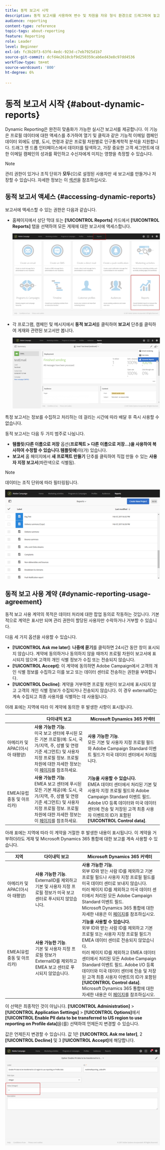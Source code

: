 ```yaml
---
title: 동적 보고서 시작
description: 동적 보고서를 사용하여 변수 및 차원을 자유 형식 환경으로 드래그하여 놓고 캠페인의 성공을 분석합니다.
audience: reporting
content-type: reference
topic-tags: about-reporting
feature: Reporting
role: Leader
level: Beginner
exl-id: fc3b28f3-63f6-4edc-923d-c7eb7925d1b7
source-git-commit: dcfd4e2610cbf9d250359cab6ed43e8c97dd4536
workflow-type: tm+mt
source-wordcount: '800'
ht-degree: 6%

---
```


# 동적 보고서 시작 {#about-dynamic-reports}

Dynamic Reporting은 완전히 맞춤화가 가능한 실시간 보고서를 제공합니다. 이 기능은 프로필 데이터에 대한 액세스를 추가하여 열기 및 클릭과 같은 기능적 이메일 캠페인 데이터 외에도 성별, 도시, 연령과 같은 프로필 차원별로 인구통계학적 분석을 지원합니다. 드래그 앤 드롭 인터페이스에서 데이터를 탐색하고, 가장 중요한 고객 세그먼트에 대한 이메일 캠페인의 성과를 확인하고 수신자에게 미치는 영향을 측정할 수 있습니다.

>[!NOTE]
>
>관리 권한이 있거나 조직 단위가 **모두**(으)로 설정된 사용자만 새 보고서를 만들거나 저장할 수 있습니다. 자세한 정보는 이 [섹션](../../administration/using/users-management.md)을 참조하십시오.

## 동적 보고서 액세스 {#accessing-dynamic-reports}

보고서에 액세스할 수 있는 권한은 다음과 같습니다.

* 홈페이지에서 상단 막대 또는 **[!UICONTROL Reports]** 카드에서 **[!UICONTROL Reports]** 탭을 선택하여 모든 게재에 대한 보고서에 액세스합니다.

  ![](assets/campaign_reports_access.png)

* 각 프로그램, 캠페인 및 메시지에서 **동적 보고서**&#x200B;를 클릭하여 **보고서** 단추를 클릭하여 게재와 관련된 보고서만 봅니다.

  ![](assets/campaign_reports_description.png)

특정 보고서는 정보를 수집하고 처리하는 데 걸리는 시간에 따라 배달 후 즉시 사용할 수 없습니다.

동적 보고서는 다음 두 가지 범주로 나뉩니다.

* **템플릿**(**다른 이름으로 저장** 옵션(**프로젝트 > 다른 이름으로 저장...)을 사용하여 복사하여 수정할 수 있습니다.템플릿에**)이(가) 있습니다.
* **보고서** 홈 페이지에서 **새 프로젝트 만들기** 단추를 클릭하여 직접 만들 수 있는 **사용자 지정 보고서**(파란색으로 식별됨).

>[!NOTE]
>
>데이터는 조직 단위에 따라 필터링됩니다.

![](assets/dynamic_report_overview.png)

## 동적 보고 사용 계약 {#dynamic-reporting-usage-agreement}

동적 보고 사용 계약의 목적은 데이터 처리에 대한 팝업 동의로 작동하는 것입니다. 기본적으로 계약은 표시만 되며 관리 권한이 할당된 사용자만 수락하거나 거부할 수 있습니다.

다음 세 가지 옵션을 사용할 수 있습니다.

* **[!UICONTROL Ask me later]**: **나중에 묻기**&#x200B;를 클릭하면 24시간 동안 창이 표시되지 않습니다. 계약에 동의하거나 동의하지 않을 때까지 프로필 차원이 보고서에 표시되지 않으며 고객의 개인 식별 정보가 수집 또는 전송되지 않습니다.
* **[!UICONTROL Accept]**: 이 계약에 동의하면 Adobe Campaign에서 고객의 개인 식별 정보를 수집하고 이를 보고 또는 데이터 센터로 전송하는 권한을 부여합니다.
* **[!UICONTROL Decline]**: 계약을 거부하면 프로필 차원이 보고서에 표시되지 않고 고객의 개인 식별 정보가 수집되거나 전송되지 않습니다. 이 경우 externalID는 계속 수집되고 최종 사용자를 식별하는 데 사용됩니다.

아래 표에는 지역에 따라 이 계약에 동의한 후 발생한 사항이 표시됩니다.

|  | 다이내믹 보고 | Microsoft Dynamics 365 커넥터 |
|---|---|---|
| 아메리카 및 APAC(아시아 태평양) | **사용 가능한 기능**. <br>미국 보고 센터에 푸시된 모든 기본 프로필(예: 도시, 국가/지역, 주, 성별 및 연령 기준 세그먼트) 및 사용자 지정 프로필 정보. 프로필 차원에 대한 자세한 정보는 이 [페이지](../../reporting/using/list-of-components.md)를 참조하세요. | **사용 가능한 기능**. <br>모든 기본 및 사용자 지정 프로필 필드와 Adobe Campaign Standard 이벤트 필드가 미국 데이터 센터에서 처리됩니다. |
| EMEA(유럽 중동 및 아프리카) | **사용 가능한 기능**. <br>EMEA 보고 센터에 푸시된 모든 기본 제공(예: 도시, 국가/지역, 주, 성별 및 연령 기준 세그먼트) 및 사용자 지정 프로필 정보. 프로필 차원에 대한 자세한 정보는 이 [페이지](../../reporting/using/list-of-components.md)를 참조하세요. | **기능을 사용할 수 있습니다.** <br>EMEA 데이터 센터에서 처리된 기본 및 사용자 지정 프로필 필드와 Adobe Campaign Standard 이벤트 필드. Adobe I/O 등록 데이터와 미국 데이터 센터에 전송 및 저장된 고객 최종 사용자 이벤트의 ID가 포함된 <br>**[!UICONTROL Control data]**. |

아래 표에는 지역에 따라 이 계약을 거절한 후 발생한 내용이 표시됩니다. 이 계약을 거부하더라도 게재 및 Microsoft Dynamics 365 통합에 대한 보고를 계속 사용할 수 있습니다.

| 지역 | 다이내믹 보고 | Microsoft Dynamics 365 커넥터 |
|---|---|---|
| 아메리카 및 APAC(아시아 태평양) | **사용 가능한 기능**. <br> ExternalID를 제외하고 기본 및 사용자 지정 프로필 정보가 미국 보고 센터로 푸시되지 않았습니다. | **사용 가능한 기능**. <br>외부 ID와 받는 사람 ID를 제외하고 기본 프로필 필드나 사용자 지정 프로필 필드를 미국 데이터 센터로 보내지 않습니다. <br>미러 페이지 ID를 제외하고 미국 데이터 센터에서 처리된 모든 Adobe Campaign Standard 이벤트 필드. <br>Microsoft Dynamics 365 통합에 대한 자세한 내용은 이 [페이지](../../integrating/using/d365-acs-get-started.md)를 참조하십시오. |
| EMEA(유럽 중동 및 아프리카) | **사용 가능한 기능**. <br>기본 및 사용자 지정 프로필 정보가 ExternalID를 제외하고 EMEA 보고 센터로 푸시되지 않았습니다. | **기능을 사용할 수 있습니다.** <br>외부 ID와 받는 사람 ID를 제외하고 기본 프로필 또는 사용자 지정 프로필 필드가 EMEA 데이터 센터로 전송되지 않았습니다. <br>미러 페이지 ID를 제외하고 EMEA 데이터 센터에서 처리된 모든 Adobe Campaign Standard 이벤트 필드.  Adobe I/O 등록 데이터와 미국 데이터 센터에 전송 및 저장된 고객 최종 사용자 이벤트의 ID가 포함된 <br>**[!UICONTROL Control data]**.<br>Microsoft Dynamics 365 통합에 대한 자세한 내용은 이 [페이지](../../integrating/using/d365-acs-get-started.md)를 참조하십시오. |

이 선택은 최종적인 것이 아닙니다. **[!UICONTROL Administration]** > **[!UICONTROL Application Settings]** > **[!UICONTROL Options]**&#x200B;에서 **[!UICONTROL Enable PII data to be transferred to US region to use reporting on Profile data]**&#x200B;을(를) 선택하여 언제든지 변경할 수 있습니다.

값은 언제든지 변경할 수 있습니다. 값 1은 **[!UICONTROL Ask me later]**, 2 **[!UICONTROL Decline]** 및 3 **[!UICONTROL Accept]**&#x200B;에 해당합니다.

![](assets/pii_window_2.png)
